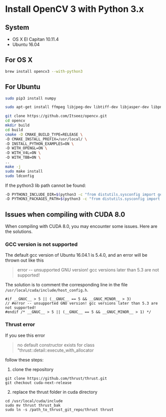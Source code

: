 # Install OpenCV 3 with Python 3.x

## System
* OS X EI Capitan 10.11.4
* Ubuntu 16.04

## For OS X
``` bash
brew install opencv3 --with-python3
```

## For Ubuntu

``` bash
sudo pip3 install numpy

sudo apt-get install ffmpeg libjpeg-dev libtiff-dev libjasper-dev libpng-dev libavcodec-dev libavformat-dev libv4l-dev libswscale-dev libavutil-dev libgtk-3-dev libtbb-dev

git clone https://github.com/Itseez/opencv.git
cd opencv
mkdir build
cd build
cmake -D CMAKE_BUILD_TYPE=RELEASE \
-D CMAKE_INSTALL_PREFIX=/usr/local/ \
-D INSTALL_PYTHON_EXAMPLES=ON \
-D WITH_OPENGL=ON \
-D WITH_V4L=ON \
-D WITH_TBB=ON \
..
make -j
sudo make install
sudo ldconfig
```
If the python3 lib path cannot be found:
``` bash
-D PYTHON3_INCLUDE_DIR=$(python3 -c "from distutils.sysconfig import get_python_inc; print(get_python_inc())") \
-D PYTHON3_PACKAGES_PATH=$(python3 -c "from distutils.sysconfig import get_python_lib; print(get_python_lib())") \
```

## Issues when compiling with CUDA 8.0
When compiling with CUDA 8.0, you may encounter some issues. Here are the solutions.

### GCC version is not supported

The default gcc version of Ubuntu 16.04.1 is 5.4.0, and an error will be thrown out like this
>error -- unsupported GNU version! gcc versions later than 5.3 are not supported!

The solution is to comment the corresponding line in the file `/usr/local/cuda/include/host_config.h`.

```
#if __GNUC__ > 5 || (__GNUC__ == 5 && __GNUC_MINOR__ > 3)
// #error -- unsupported GNU version! gcc versions later than 5.3 are not supported!
#endif /* __GNUC__ > 5 || (__GNUC__ == 5 && __GNUC_MINOR__ > 1) */
```

### Thrust error

If you see this error
>no default constructor exists for class "thrust::detail::execute_with_allocator

follow these steps:

1. clone the repository

``` shell
git clone https://github.com/thrust/thrust.git
git checkout cuda-next-release
```

2. replace the thrust folder in cuda directory

``` shell
cd /usr/local/cuda/include
sudo mv thrust thrust_bak
sudo ln -s /path_to_thrust_git_repo/thrust thrust
```

